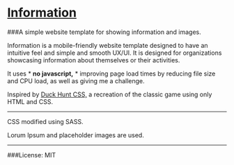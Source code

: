 # <a href="http://cyrusroshan.me/information/">Information</a>

###A simple website template for showing information and images.

Information is a mobile-friendly website template designed to have an intuitive feel and simple and smooth UX/UI. It is designed for organizations showcasing information about themselves or their activities.

It uses * **no javascript,** * improving page load times by reducing file size and CPU load, as well as giving me a challenge.

Inspired by <a href="http://codepen.io/vaielab/pen/yoKEF">Duck Hunt CSS,</a> a recreation of the classic game using only HTML and CSS.

---

CSS modified using SASS.

Lorum Ipsum and placeholder images are used.

___

###License: MIT
